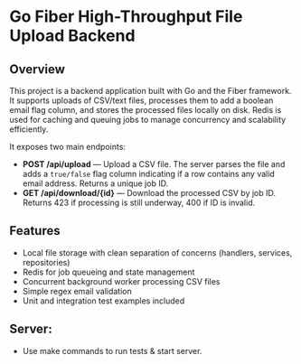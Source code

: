 # Go Fiber High-Throughput File Upload Backend

## Overview

This project is a backend application built with Go and the Fiber framework. It supports uploads of CSV/text files, processes them to add a boolean email flag column, and stores the processed files locally on disk. Redis is used for caching and queuing jobs to manage concurrency and scalability efficiently.

It exposes two main endpoints:

- **POST /api/upload** — Upload a CSV file. The server parses the file and adds a `true/false` flag column indicating if a row contains any valid email address. Returns a unique job ID.
- **GET /api/download/{id}** — Download the processed CSV by job ID. Returns 423 if processing is still underway, 400 if ID is invalid.

## Features

- Local file storage with clean separation of concerns (handlers, services, repositories)
- Redis for job queueing and state management
- Concurrent background worker processing CSV files
- Simple regex email validation
- Unit and integration test examples included

## Server:
- Use make commands to run tests & start server.